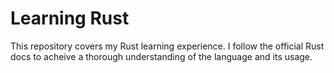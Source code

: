 # Learning Rust
This repository covers my Rust learning experience. I follow the official Rust docs to acheive a thorough understanding of the language and its usage.